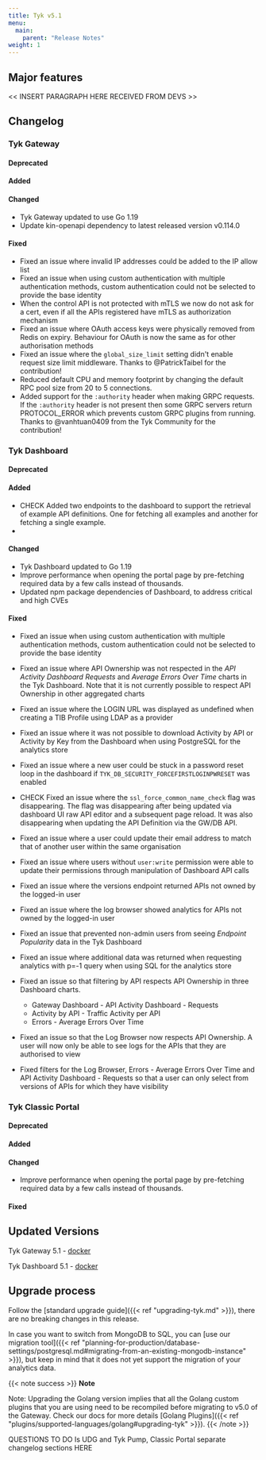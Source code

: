 ```yaml
---
title: Tyk v5.1
menu:
  main:
    parent: "Release Notes"
weight: 1
---
```


## Major features

<< INSERT PARAGRAPH HERE RECEIVED FROM DEVS >>

## Changelog

### Tyk Gateway

#### Deprecated

#### Added

#### Changed

- Tyk Gateway updated to use Go 1.19
- Update kin-openapi dependency to latest released version v0.114.0

#### Fixed

- Fixed an issue where invalid IP addresses could be added to the IP allow list
- Fixed an issue when using custom authentication with multiple authentication methods, custom authentication could not be selected to provide the base identity
- When the control API is not protected with mTLS we now do not ask for a cert, even if all the APIs registered have mTLS as authorization mechanism
- Fixed an issue where OAuth access keys were physically removed from Redis on expiry. Behaviour for OAuth is now the same as for other authorisation methods
- Fixed an issue where the `global_size_limit` setting didn't enable request size limit middleware. Thanks to @PatrickTaibel for the contribution!
- Reduced default CPU and memory footprint by changing the default RPC pool size from 20 to 5 connections.
- Added support for the `:authority` header when making GRPC requests. If the `:authority` header is not present then some GRPC servers return PROTOCOL_ERROR which prevents custom GRPC plugins from running. Thanks to @vanhtuan0409 from the Tyk Community for the contribution!

### Tyk Dashboard

#### Deprecated

#### Added

- CHECK Added two endpoints to the dashboard to support the retrieval of example API definitions. One for fetching all examples and another for fetching a single example.
-

#### Changed

- Tyk Dashboard updated to Go 1.19
- Improve performance when opening the portal page by pre-fetching required data by a few calls instead of thousands.
- Updated npm package dependencies of Dashboard, to address critical and high CVEs

#### Fixed

- Fixed an issue when using custom authentication with multiple authentication methods, custom authentication could not be selected to provide the base identity
- Fixed an issue where API Ownership was not respected in the _API Activity Dashboard Requests_ and _Average Errors Over Time_ charts in the Tyk Dashboard. Note that it is not currently possible to respect API Ownership in other aggregated charts
- Fixed an issue where the LOGIN URL was displayed as undefined when creating a TIB Profile using LDAP as a provider
- Fixed an issue where it was not possible to download Activity by API or Activity by Key from the Dashboard when using PostgreSQL for the analytics store
- Fixed an issue where a new user could be stuck in a password reset loop in the dashboard if `TYK_DB_SECURITY_FORCEFIRSTLOGINPWRESET` was enabled
- CHECK Fixed an issue where the `ssl_force_common_name_check` flag was disappearing. The flag was disappearing after being updated via dashboard UI raw API editor and a subsequent page reload. It was also disappearing when updating the API Definition via the GW/DB API.
- Fixed an issue where a user could update their email address to match that of another user within the same organisation
- Fixed an issue where users without `user:write` permission were able to update their permissions through manipulation of Dashboard API calls
- Fixed an issue where the versions endpoint returned APIs not owned by the logged-in user
- Fixed an issue where the log browser showed analytics for APIs not owned by the logged-in user
- Fixed an issue that prevented non-admin users from seeing _Endpoint Popularity_ data in the Tyk Dashboard
- Fixed an issue where additional data was returned when requesting analytics with p=-1 query when using SQL for the analytics store
- Fixed an issue so that filtering by API respects API Ownership in three Dashboard charts.

  - Gateway Dashboard - API Activity Dashboard - Requests
  - Activity by API - Traffic Activity per API
  - Errors - Average Errors Over Time

- Fixed an issue so that the Log Browser now respects API Ownership. A user will now only be able to see logs for the APIs that they are authorised to view
- Fixed filters for the Log Browser, Errors - Average Errors Over Time and API Activity Dashboard - Requests so that a user can only select from versions of APIs for which they have visibility

### Tyk Classic Portal

#### Deprecated

#### Added

#### Changed

- Improve performance when opening the portal page by pre-fetching required data by a few calls instead of thousands.

#### Fixed

## Updated Versions

Tyk Gateway 5.1 - [docker](https://hub.docker.com/layers/tykio/tyk-gateway/v5.0.0/images/sha256-196815adff2805ccc14c267b14032f23913321b24ea86c052b62a7b1568b6725?context=repo)

Tyk Dashboard 5.1 - [docker](https://hub.docker.com/layers/tykio/tyk-dashboard/v5.0/images/sha256-3d736b06b023e23f406b1591f4915b3cb15a417fcb953d380eb8b4d71829f20f?tab=vulnerabilities)

## Upgrade process

Follow the [standard upgrade guide]({{< ref "upgrading-tyk.md" >}}), there are no breaking changes in this release.

In case you want to switch from MongoDB to SQL, you can [use our migration tool]({{< ref "planning-for-production/database-settings/postgresql.md#migrating-from-an-existing-mongodb-instance" >}}), but keep in mind that it does not yet support the migration of your analytics data.

{{< note success >}}
**Note**

Note: Upgrading the Golang version implies that all the Golang custom plugins that you are using need to be recompiled before migrating to v5.0 of the Gateway. Check our docs for more details [Golang Plugins]({{< ref "plugins/supported-languages/golang#upgrading-tyk" >}}).
{{< /note >}}

QUESTIONS TO DO
Is UDG and Tyk Pump, Classic Portal separate changelog sections HERE
